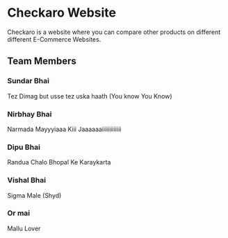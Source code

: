 # Checkaro Website 
Checkaro is a website where you can compare other products on different different E-Commerce Websites.
## Team Members
### Sundar Bhai
Tez Dimag but usse tez uska haath (You know You Know)
### Nirbhay Bhai
Narmada Mayyyiaaa Kiii Jaaaaaaiiiiiiiiiiiii
### Dipu Bhai
Randua Chalo Bhopal Ke Karaykarta
### Vishal Bhai
Sigma Male (Shyd)
### Or mai
Mallu Lover
